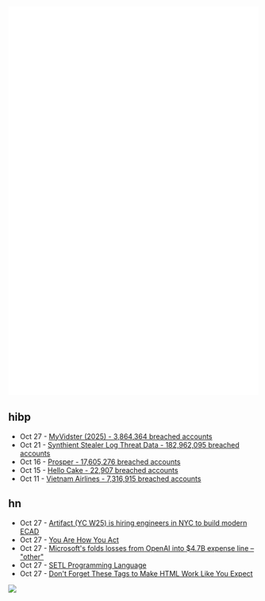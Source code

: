 ![Metrics](https://raw.githubusercontent.com/phixion/phixion/master/metrics.svg)

## hibp

<!--
for https://github.com/phixion/phixion/blob/main/.github/workflows/feeds.yml
-->
<!--START_SECTION:haveibeenpwnd-->
- Oct 27 - [MyVidster (2025) - 3,864,364 breached accounts](https://haveibeenpwned.com/Breach/MyVidster2025)
- Oct 21 - [Synthient Stealer Log Threat Data - 182,962,095 breached accounts](https://haveibeenpwned.com/Breach/SynthientStealerLogThreatData)
- Oct 16 - [Prosper - 17,605,276 breached accounts](https://haveibeenpwned.com/Breach/Prosper)
- Oct 15 - [Hello Cake - 22,907 breached accounts](https://haveibeenpwned.com/Breach/HelloCake)
- Oct 11 - [Vietnam Airlines - 7,316,915 breached accounts](https://haveibeenpwned.com/Breach/VietnamAirlines)
<!--END_SECTION:haveibeenpwnd-->

## hn

<!--
for https://github.com/phixion/phixion/blob/main/.github/workflows/feeds.yml
-->
<!--START_SECTION:hn-->
- Oct 27 - [Artifact (YC W25) is hiring engineers in NYC to build modern ECAD](https://news.ycombinator.com/item?id=45719996)
- Oct 27 - [You Are How You Act](https://boz.com/articles/you-are-how-you-act)
- Oct 27 - [Microsoft's folds losses from OpenAI into $4.7B expense line – "other"](https://www.theverge.com/news/806880/microsofts-not-very-open-about-openai)
- Oct 27 - [SETL Programming Language](https://en.wikipedia.org/wiki/SETL)
- Oct 27 - [Don't Forget These Tags to Make HTML Work Like You Expect](https://blog.jim-nielsen.com/2025/dont-forget-these-html-tags/)
<!--END_SECTION:hn-->

<!--
for https://yhype.me
-->
![](https://hit.yhype.me/github/profile?user_id=13013670)
